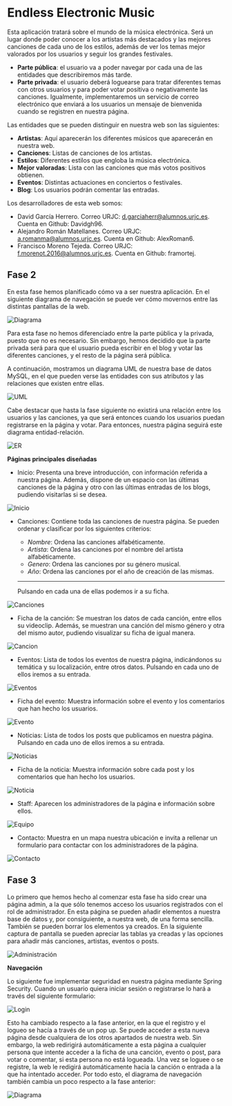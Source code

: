 # Endless Electronic Music #
Esta aplicación tratará sobre el mundo de la música electrónica. Será un lugar donde poder conocer a los artistas más destacados y las mejores canciones de cada uno de los estilos, además de ver los temas mejor valorados por los usuarios y seguir los grandes festivales. 
- **Parte pública**: el usuario va a poder navegar por cada una de las entidades que describiremos más tarde. 
- **Parte privada**: el usuario deberá loguearse para tratar diferentes temas con otros usuarios y para poder votar positiva o negativamente las canciones. Igualmente, implementaremos un servicio de correo electrónico que enviará a los usuarios un mensaje de bienvenida cuando se registren en nuestra página.

Las entidades que se pueden distinguir en nuestra web son las siguientes:
- **Artistas**: Aquí aparecerán los diferentes músicos que aparecerán en nuestra web.
- **Canciones**: Listas de canciones de los artistas.
- **Estilos**: Diferentes estilos que engloba la música electrónica.
- **Mejor valoradas**: Lista con las canciones que más votos positivos obtienen.
- **Eventos**: Distintas actuaciones en conciertos o festivales.
- **Blog**: Los usuarios podrán comentar las entradas.

Los desarrolladores de esta web somos:
- David García Herrero. Correo URJC: d.garciaherr@alumnos.urjc.es. Cuenta en Github: Davidgh96.
- Alejandro Román Matellanes. Correo URJC: a.romanma@alumnos.urjc.es. Cuenta en Github: AlexRoman6.
- Francisco Moreno Tejeda. Correo URJC: f.morenot.2016@alumnos.urjc.es. Cuenta en Github: framortej.

## Fase 2 ##
En esta fase hemos planificado cómo va a ser nuestra aplicación. En el siguiente diagrama de navegación se puede ver cómo movernos entre las distintas pantallas de la web. 

![Diagrama](http://i.imgur.com/j9C1Xiy.png "De navegacion")

Para esta fase no hemos diferenciado entre la parte pública y la privada, puesto que no es necesario. Sin embargo, hemos decidido que la parte privada será para que el usuario pueda escribir en el blog y votar las diferentes canciones, y el resto de la página será pública.

A continuación, mostramos un diagrama UML de nuestra base de datos MySQL, en el que pueden verse las entidades con sus atributos y las relaciones que existen entre ellas.

![UML](http://i.imgur.com/yKX12c3.png "UML")

Cabe destacar que hasta la fase siguiente no existirá una relación entre los usuarios y las canciones, ya que será entonces cuando los usuarios puedan registrarse en la página y votar. Para entonces, nuestra página seguirá este diagrama entidad-relación.

![ER](http://i.imgur.com/FjMDqZd.jpg "ER")

**Páginas principales diseñadas**

- Inicio: Presenta una breve introducción, con información referida a nuestra página. Además, dispone de un espacio con las últimas canciones de la página y otro con las últimas entradas de los blogs, pudiendo visitarlas si se desea.

![Inicio](http://i.imgur.com/LjmkAsT.jpg "Inicio")

- Canciones: Contiene toda las canciones de nuestra página. Se pueden ordenar y clasificar por los siguientes criterios:

     - *Nombre*: Ordena las canciones alfabéticamente.
     - *Artista*: Ordena las canciones por el nombre del artista alfabéticamente.
     - *Genero*: Ordena las canciones por su género musical.
     - *Año*: Ordena las canciones por el año de creación de las mismas.
     ---    
     Pulsando en cada una de ellas podemos ir a su ficha.

![Canciones](http://i.imgur.com/DdpmeQ5.jpg "Canciones")

- Ficha de la canción: Se muestran los datos de cada canción, entre ellos su videoclip. Además, se muestran una canción del mismo género y otra del mismo autor, pudiendo visualizar su ficha de igual manera.

![Cancion](http://i.imgur.com/Jfpfg9Q.jpg "Cancion")

- Eventos: Lista de todos los eventos de nuestra página, indicándonos su temática y su localización, entre otros datos. Pulsando en cada uno de ellos iremos a su entrada.

![Eventos](http://i.imgur.com/TztmdCU.jpg "Eventos")

- Ficha del evento: Muestra información sobre el evento y los comentarios que han hecho los usuarios.

![Evento](http://i.imgur.com/n02E5ic.jpg "Evento")

- Noticias: Lista de todos los posts que publicamos en nuestra página. Pulsando en cada uno de ellos iremos a su entrada.

![Noticias](http://i.imgur.com/NRAemwd.jpg "Noticias")

- Ficha de la noticia: Muestra información sobre cada post y los comentarios que han hecho los usuarios.

![Noticia](http://i.imgur.com/nRIRsfc.jpg "Noticia")

- Staff: Aparecen los administradores de la página e información sobre ellos.

![Equipo](http://i.imgur.com/OjvB9XY.jpg "Equipo")

- Contacto: Muestra en un mapa nuestra ubicación e invita a rellenar un formulario para contactar con los administradores de la página.

![Contacto](http://i.imgur.com/WTXDibZ.jpg "Contacto")

## Fase 3 ##
Lo primero que hemos hecho al comenzar esta fase ha sido crear una página admin, a la que sólo tenemos acceso los usuarios registrados con el rol de administrador. En esta página se pueden añadir elementos a nuestra base de datos y, por consiguiente, a nuestra web, de una forma sencilla. También se pueden borrar los elementos ya creados. En la siguiente captura de pantalla se pueden apreciar las tablas ya creadas y las opciones para añadir más canciones, artistas, eventos o posts.

![Administración](http://i.imgur.com/e6kpTgE.jpg "Admin")

**Navegación**

Lo siguiente fue implementar seguridad en nuestra página mediante Spring Security. Cuando un usuario quiera iniciar sesión o registrarse lo hará a través del siguiente formulario:

![Login](http://i.imgur.com/ZvZ261I.jpg "Registro")

Esto ha cambiado respecto a la fase anterior, en la que el registro y el logueo se hacía a través de un pop up.
Se puede acceder a esta nueva página desde cualquiera de los otros apartados de nuestra web. Sin embargo, la web redirigirá automáticamente a esta página a cualquier persona que intente acceder a la ficha de una canción, evento o post, para votar o comentar, si esta persona no está logueada. Una vez se loguee o se registre, la web le redigirá automáticamente hacia la canción o entrada a la que ha intentado acceder.
Por todo esto, el diagrama de navegación también cambia un poco respecto a la fase anterior:

![Diagrama](http://i.imgur.com/BCoOizX.jpg "Nuevo")
